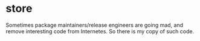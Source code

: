 # store
Sometimes package maintainers/release engineers are going mad, and remove interesting code from Internetes. So there is my copy of such code.
